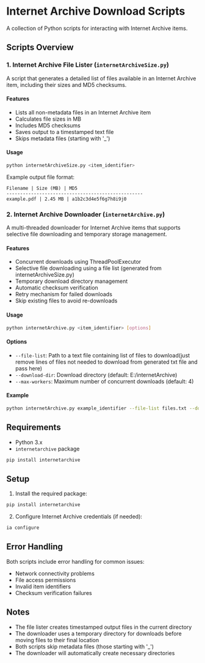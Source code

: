 # Internet Archive Download Scripts

A collection of Python scripts for interacting with Internet Archive items.

## Scripts Overview

### 1. Internet Archive File Lister (`internetArchiveSize.py`)

A script that generates a detailed list of files available in an Internet Archive item, including their sizes and MD5 checksums.

#### Features

-   Lists all non-metadata files in an Internet Archive item
-   Calculates file sizes in MB
-   Includes MD5 checksums
-   Saves output to a timestamped text file
-   Skips metadata files (starting with '\_')

#### Usage

```bash
python internetArchiveSize.py <item_identifier>
```

Example output file format:

```
Filename | Size (MB) | MD5
--------------------------------------------------
example.pdf | 2.45 MB | a1b2c3d4e5f6g7h8i9j0
```

### 2. Internet Archive Downloader (`internetArchive.py`)

A multi-threaded downloader for Internet Archive items that supports selective file downloading and temporary storage management.

#### Features

-   Concurrent downloads using ThreadPoolExecutor
-   Selective file downloading using a file list (generated from internetArchiveSize.py)
-   Temporary download directory management
-   Automatic checksum verification
-   Retry mechanism for failed downloads
-   Skip existing files to avoid re-downloads

#### Usage

```bash
python internetArchive.py <item_identifier> [options]
```

#### Options

-   `--file-list`: Path to a text file containing list of files to download(just remove lines of files not needed to download from generated txt file and pass here)
-   `--download-dir`: Download directory (default: E:/internetArchive)
-   `--max-workers`: Maximum number of concurrent downloads (default: 4)

#### Example

```bash
python internetArchive.py example_identifier --file-list files.txt --download-dir D:/Downloads --max-workers 6
```

## Requirements

-   Python 3.x
-   `internetarchive` package

```bash
pip install internetarchive
```

## Setup

1. Install the required package:

```bash
pip install internetarchive
```

2. Configure Internet Archive credentials (if needed):

```bash
ia configure
```

## Error Handling

Both scripts include error handling for common issues:

-   Network connectivity problems
-   File access permissions
-   Invalid item identifiers
-   Checksum verification failures

## Notes

-   The file lister creates timestamped output files in the current directory
-   The downloader uses a temporary directory for downloads before moving files to their final location
-   Both scripts skip metadata files (those starting with '\_')
-   The downloader will automatically create necessary directories
